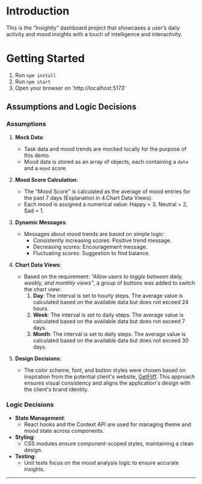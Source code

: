 # Introduction
This is the “Insightly” dashboard project that showcases a user’s daily activity and mood insights with a touch
of intelligence and interactivity.

# Getting Started
1. Run `npm install`
2. Run `npm start`
3. Open your browser on 'http://localhost:5173'

## Assumptions and Logic Decisions

### Assumptions
1. **Mock Data**:
    - Task data and mood trends are mocked locally for the purpose of this demo.
    - Mood data is stored as an array of objects, each containing a `date` and a `mood` score.


2. **Mood Score Calculation**:
    - The "Mood Score" is calculated as the average of mood entries for the past 7 days (Explanation in 4.Chart Data Views).
    - Each mood is assigned a numerical value: Happy = 3, Neutral = 2, Sad = 1.


3. **Dynamic Messages**:
    - Messages about mood trends are based on simple logic:
        - Consistently increasing scores: Positive trend message.
        - Decreasing scores: Encouragement message.
        - Fluctuating scores: Suggestion to find balance.


4. **Chart Data Views**:
    - Based on the requirement: *"Allow users to toggle between daily, weekly, and monthly views"*, a group of buttons was added to switch the chart view:
        1. **Day**: The interval is set to hourly steps. The average value is calculated based on the available data but does not exceed 24 hours.
        2. **Week**: The interval is set to daily steps. The average value is calculated based on the available data but does not exceed 7 days.
        3. **Month**: The interval is set to daily steps. The average value is calculated based on the available data but does not exceed 30 days.


5. **Design Decisions**:
    - The color scheme, font, and button styles were chosen based on inspiration from the potential client's website, [GetFliff](https://www.getfliff.com/). This approach ensures visual consistency and aligns the application's design with the client's brand identity.



### Logic Decisions
- **State Management**:
    - React hooks and the Context API are used for managing theme and mood state across components.
- **Styling**:
    - CSS modules ensure component-scoped styles, maintaining a clean design.
- **Testing**:
    - Unit tests focus on the mood analysis logic to ensure accurate insights.
---
